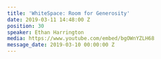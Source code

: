 ```yaml
---
title: 'WhiteSpace: Room for Generosity'
date: 2019-03-11 14:48:00 Z
position: 30
speaker: Ethan Harrington
media: https://www.youtube.com/embed/bgOWnYZLH68
message_date: 2019-03-10 00:00:00 Z
---
```


